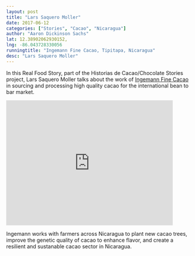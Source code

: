 ```yaml
---
layout: post
title: "Lars Saquero Moller"
date: 2017-06-12
categories: ["Stories", "Cacao", "Nicaragua"]
author: "Aaron Dickinson Sachs"
lat: 12.38902062930152, 
lng: -86.043728330056
runningtitle: "Ingemann Fine Cacao, Tipitapa, Nicaragua"
desc: "Lars Saquero Moller"
---
```


In this Real Food Story, part of the Historias de Cacao/Chocolate Stories project, Lars Saquero Moller talks about the work of [Ingemann Fine Cacao](https://ingemann.com.ni/) in sourcing and processing high quality cacao for the international bean to bar market.

<iframe src="https://archive.org/embed/lars_HCCS" width="448" height="336" frameborder="0" webkitallowfullscreen="true" mozallowfullscreen="true" allowfullscreen></iframe>
 
Ingemann works with farmers across Nicaragua to plant new cacao trees, improve the genetic quality of cacao to enhance flavor, and create a resilient and sustanable cacao sector in Nicaragua.
